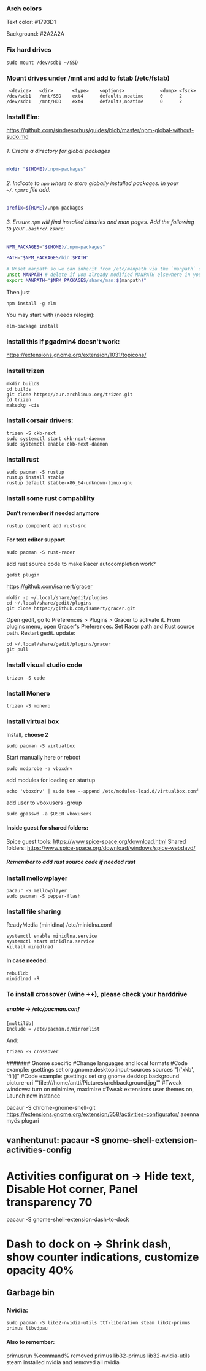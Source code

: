 ### Arch colors

Text color: #1793D1

Background: #2A2A2A

### Fix hard drives
```
sudo mount /dev/sdb1 ~/SSD
```

### Mount drives under /mnt and add to fstab (/etc/fstab)
```
 <device>	<dir>		<type>    <options>             <dump> <fsck>
/dev/sdb1	/mnt/SSD	ext4      defaults,noatime      0      2
/dev/sdc1	/mnt/HDD	ext4      defaults,noatime      0      2
```

### Install Elm:
https://github.com/sindresorhus/guides/blob/master/npm-global-without-sudo.md
###### 1. Create a directory for global packages
```sh
mkdir "${HOME}/.npm-packages"
```
###### 2. Indicate to `npm` where to store globally installed packages. In your `~/.npmrc` file add:
```sh
prefix=${HOME}/.npm-packages
```
###### 3. Ensure `npm` will find installed binaries and man pages. Add the following to your `.bashrc`/`.zshrc`:

```sh
NPM_PACKAGES="${HOME}/.npm-packages"

PATH="$NPM_PACKAGES/bin:$PATH"

# Unset manpath so we can inherit from /etc/manpath via the `manpath` command
unset MANPATH # delete if you already modified MANPATH elsewhere in your config
export MANPATH="$NPM_PACKAGES/share/man:$(manpath)"
```
Then just
```
npm install -g elm
```
You may start with (needs relogin):
```
elm-package install
```

### Install this if pgadmin4 doesn't work:

https://extensions.gnome.org/extension/1031/topicons/


### Install trizen
```
mkdir builds 
cd builds
git clone https://aur.archlinux.org/trizen.git
cd trizen
makepkg -cis
```

### Install corsair drivers:
```
trizen -S ckb-next
sudo systemctl start ckb-next-daemon
sudo systemctl enable ckb-next-daemon
```


### Install rust
```
sudo pacman -S rustup
rustup install stable
rustup default stable-x86_64-unknown-linux-gnu
```

### Install some rust compability
#### Don't remember if needed anymore
```
rustup component add rust-src
```
#### For text editor support
```
sudo pacman -S rust-racer
```
add rust source code to make Racer autocompletion work?
```
gedit plugin
```
https://github.com/isamert/gracer
```
mkdir -p ~/.local/share/gedit/plugins
cd ~/.local/share/gedit/plugins
git clone https://github.com/isamert/gracer.git
```
Open gedit, go to Preferences > Plugins > Gracer to activate it.
From plugins menu, open Gracer's Preferences.
Set Racer path and Rust source path.
Restart gedit.
update:
```
cd ~/.local/share/gedit/plugins/gracer
git pull
```
### Install visual studio code
```
trizen -S code
```
### Install Monero
```
trizen -S monero
```
### Install virtual box
Install, **choose 2**
```
sudo pacman -S virtualbox
```
Start manually here or reboot
```
sudo modprobe -a vboxdrv
```
add modules for loading on startup
```
echo 'vboxdrv' | sudo tee --append /etc/modules-load.d/virtualbox.conf
```
add user to vboxusers -group
```
sudo gpasswd -a $USER vboxusers
```
#### Inside guest for shared folders:
Spice guest tools:
https://www.spice-space.org/download.html
Shared folders:
https://www.spice-space.org/download/windows/spice-webdavd/
##### Remember to add rust source code if needed rust

### Install mellowplayer
```
pacaur -S mellowplayer
sudo pacman -S pepper-flash
```

### Install file sharing
ReadyMedia (minidlna)
/etc/minidlna.conf
```
systemctl enable minidlna.service
systemctl start minidlna.service
killall minidlnad
```

#### In case needed:
```
rebuild:
minidlnad -R
```


### To install crossover (wine ++), please check your harddrive
##### enable -> /etc/pacman.conf 
```
[multilib]
Include = /etc/pacman.d/mirrorlist
```
And:
```
trizen -S crossover
```


####### Gnome specific
#Change languages and local formats
#Code example: gsettings set org.gnome.desktop.input-sources sources "[('xkb', 'fi')]"
#Code example: gsettings set org.gnome.desktop.background picture-uri "'file:///home/antti/Pictures/archbackground.jpg'"
#Tweak windows: turn on minimize, maximize
#Tweak extensions user themes on, Launch new instance

pacaur -S chrome-gnome-shell-git
https://extensions.gnome.org/extension/358/activities-configurator/
asenna myös plugari
## vanhentunut: pacaur -S gnome-shell-extension-activities-config
# Activities configurat on -> Hide text, Disable Hot corner, Panel transparency 70
pacaur -S gnome-shell-extension-dash-to-dock
# Dash to dock on -> Shrink dash, show counter indications, customize opacity 40%


## Garbage bin
### Nvidia:
```
sudo pacman -S lib32-nvidia-utils ttf-liberation steam lib32-primus primus libvdpau
```
#### Also to remember:
primusrun %command%
removed primus lib32-primus lib32-nvidia-utils steam
installed nvidia and removed all nvidia
